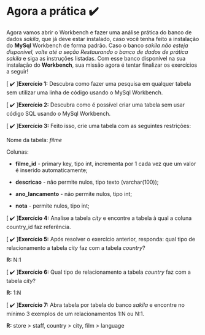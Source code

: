 # Agora a prática :heavy_check_mark:

Agora vamos abrir o Workbench e fazer uma análise prática do banco de dados _sakila_, que já deve estar instalado, caso você tenha feito a instalação do **MySql** Workbench de forma padrão. Caso o banco _sakila não esteja disponível, volte até a seção Restaurando o banco de dados de prática sakila_ e siga as instruções listadas. Com esse banco disponível na sua instalação do **Workbench**, sua missão agora é tentar finalizar os exercícios a seguir!

[ :heavy_check_mark: ]**Exercício 1:** Descubra como fazer uma pesquisa em qualquer tabela sem utilizar uma linha de código usando o MySql Workbench.

[ :heavy_check_mark: ]**Exercício 2:** Descubra como é possível criar uma tabela sem usar código SQL usando o MySql Workbench.

[ :heavy_check_mark: ]**Exercício 3:** Feito isso, crie uma tabela com as seguintes restrições:

Nome da tabela: _filme_

Colunas:

* **filme_id** - primary key, tipo int, incrementa por 1 cada vez que um valor é inserido automaticamente;

* **descricao** - não permite nulos, tipo texto (varchar(100));

* **ano_lancamento** - não permite nulos, tipo int;

* **nota** - permite nulos, tipo int;

[ :heavy_check_mark: ]**Exercício 4:** Analise a tabela _city_ e encontre a tabela à qual a coluna country_id faz referência.

[ :heavy_check_mark: ]**Exercício 5:** Após resolver o exercício anterior, responda: qual tipo de relacionamento a tabela _city_ faz com a tabela _country_?

**R:** N:1

[ :heavy_check_mark: ]**Exercício 6:** Qual tipo de relacionamento a tabela _country_ faz com a tabela _city_?

**R:** 1:N

[ :heavy_check_mark: ]**Exercício 7:** Abra tabela por tabela do banco _sakila_ e encontre no mínimo 3 exemplos de um relacionamentos 1:N ou N:1.

**R:** store > staff, country > city, film > language